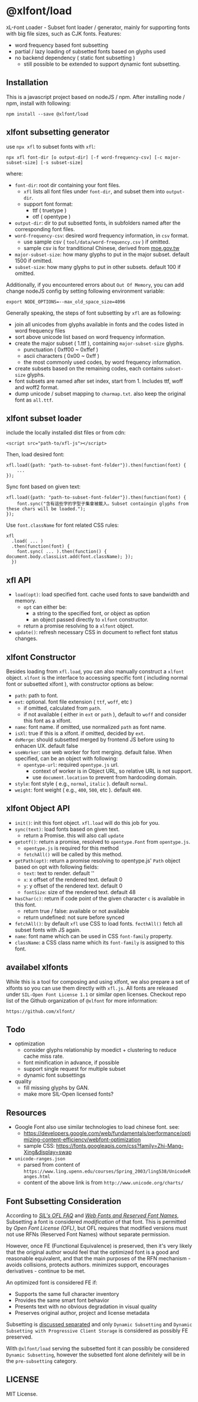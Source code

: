 # @xlfont/load

`X`L-`F`ont `L`oader - Subset font loader / generator, mainly for supporting fonts with big file sizes, such as CJK fonts. Features:

 - word frequency based font subsetting
 - partial / lazy loading of subsetted fonts based on glyphs used
 - no backend dependency ( static font subsetting )
   - still possible to be extended to support dynamic font subsetting.


## Installation

This is a javascript project based on nodeJS / npm. After installing node / npm, install with following:

    npm install --save @xlfont/load


## xlfont subsetting generator

use `npx xfl` to subset fonts with `xfl`:

    npx xfl font-dir [o output-dir] [-f word-frequency-csv] [-c major-subset-size] [-s subset-size]


where:

 - `font-dir`: root dir containing your font files.
   - `xfl` lists all font files under `font-dir`, and subset them into `output-dir`.
   - support font format:
     - ttf ( truetype )
     - otf ( opentype )
 - `output-dir`: dir to put subsetted fonts, in subfolders named after the corresponding font files.
 - `word-frequency-csv`: desired word frequency information, in `csv` format.
   - use sample csv ( `tool/data/word-frequency.csv` ) if omitted.
   - sample csv is for tranditional Chinese, derived from [moe.gov.tw](http://language.moe.gov.tw/001/Upload/files/SITE_CONTENT/M0001/86NEWS/download/86rest17.TXT)
 - `major-subset-size`: how many glyphs to put in the major subset. default 1500 if omitted.
 - `subset-size`: how many glyphs to put in other subsets. default 100 if omitted.

Additionally, if you encountered errors about `Out Of Memory`, you can add change nodeJS config by setting following environment variable:

    export NODE_OPTIONS=--max_old_space_size=4096


Generally speaking, the steps of font subsetting by `xfl` are as following:

 - join all unicodes from glyphs available in fonts and the codes listed in word frequency files
 - sort above unicode list based on word frequency information.
 - create the major subset ( 1.ttf ), containing `major-subset-size` glyphs.
   - punctuation ( 0xff00 ~ 0xffef )
   - ascii characters ( 0x00 ~ 0xff )
   - the most commonly used codes, by word frequency information.
 - create subsets based on the remaining codes, each contains `subset-size` glyphs.
 - font subsets are named after set index, start from 1. Includes ttf, woff and woff2 format.
 - dump unicode / subset mapping to `charmap.txt`. also keep the original font as `all.ttf`.


## xlfont subset loader

include the locally installed dist files or from cdn:

    <script src="path-to/xfl-js"></script>


Then, load desired font:

    xfl.load({path: "path-to-subset-font-folder"}).then(function(font) {
        ...
    });

Sync font based on given text:

    xfl.load({path: "path-to-subset-font-folder"}).then(function(font) {
        font.sync("含有這些字的字型子集會被載入。Subset containgin glyphs from these chars will be loaded.");
    });

Use `font.className` for font related CSS rules:

    xfl
      .load( ... )
      .then(function(font) { 
        font.sync( ... ).then(function() { document.body.classList.add(font.className); });
      })


## xfl API

 - `load(opt)`: load specified font. cache used fonts to save bandwidth and memory.
   - `opt` can either be:
     - a string to the specified font, or object as option
     - an object passed directly to `xlfont` constructor.
   - return a promise resolving to a `xlfont` object.
 - `update()`: refresh necessary CSS in document to reflect font status changes.


## xlfont Constructor

Besides loading from `xfl.load`, you can also manually construct a `xlfont` object. `xlfont` is the interface to accessing specific font ( including normal font or subsetted xlfont ), with constructor options as below:

 - `path`: path to font.
 - `ext`: optional. font file extension ( `ttf`, `woff`, etc )
   - if omitted, calculated from `path`.
   - if not available ( either in `ext` or `path` ), default to `woff` and consider this font as a xlfont.
 - `name`: font name. if omitted, use normalized `path` as font name.
 - `isXl`: true if this is a xlfont. if omitted, decided by `ext`. 
 - `doMerge`: should subsetted merged by frontend JS before using to enhacen UX. default false
 - `useWorker`: use web worker for font merging. default false. When specified, can be an object with following:
   - `opentype-url`: required `opentype.js` url.
      - context of worker is in Object URL, so relative URL is not support.
      - use `document.location` to prevent from hardcoding domain.
 - `style`: font style ( e.g., `normal`, `italic` ). default `normal`.
 - `weight`: font weight ( e.g., `400`, `500`, etc ). default `400`.


## xlfont Object API

 - `init()`: init this font object. `xfl.load` will do this job for you.
 - `sync(text)`: load fonts based on given text.
   - return a Promise. this will also call `update`
 - `getotf()`: return a promise, resolved to `opentype.Font` from `opentype.js`.
   - `opentype.js` is required for this method
   - `fetchAll()` will be called by this method.
 - `getPath(opt)`: return a promise resolving to opentype.js' `Path` object based on opt with following fields:
   - `text`: text to render. default ''
   - `x`: x offset of the rendered text. default 0
   - `y`: y offset of the rendered text. default 0
   - `fontSize`: size of the rendered text. default 48
 - `hasChar(c)`: return if code point of the given character `c` is available in this font.
   - return true / false: available or not available
   - return undefined: not sure before synced
 - `fetchAll()`: by default `xfl` use CSS to load fonts. `fecthAll()` fetch all subset fonts with JS again.
 - `name`: font name which can be used in CSS `font-family` property.
 - `className`: a CSS class name which its `font-family` is assigned to this font.


## availabel xlfonts

While this is a tool for composing and using xlfont, we also prepare a set of xlfonts so you can use them directly with `xfl.js`. All fonts are released under `SIL-Open Font License 1.1` or similar open licenses. Checkout repo list of the Github organization of `@xlfont` for more information:

    https://github.com/xlfont/


## Todo

 - optimization
   - consider glyphs relationship by moedict + clustering to reduce cache miss rate.
   - font minification in advance, if possible
   - support single request for multiple subset
   - dynamic font subsettings
 - quality
   - fill missing glyphs by GAN.
   - make more SIL-Open licensed fonts?

## Resources

 - Google Font also use similar technologies to load chinese font. see:
   - https://developers.google.com/web/fundamentals/performance/optimizing-content-efficiency/webfont-optimization
   - sample CSS: https://fonts.googleapis.com/css?family=Zhi-Mang-Xing&display=swap
 - `unicode-ranges.json`
   - parsed from content of `https://www.ling.upenn.edu/courses/Spring_2003/ling538/UnicodeRanges.html`
   - content of the above link is from `http://www.unicode.org/charts/`


## Font Subsetting Consideration

According to [*SIL's OFL FAQ*](https://scripts.sil.org/cms/scripts/page.php?item_id=OFL-FAQ_web#b4b7db21) and [*Web Fonts and Reserved Font Names*](https://scripts.sil.org/cms/scripts/page.php?site_id=nrsi&id=OFL_web_fonts_and_RFNs#33301a9c), Subsetting a font is considered *modification* of that font. This is permitted by *Open Font License (OFL)*, but OFL requires that modified versions must not use RFNs (Reserved Font Names) without separate permission.

However, once FE (Functional Equivalence) is preserved, then it's very likely that the original author would feel that the optimized font is a good and reasonable equivalent, and that the main purposes of the RFN mechanism - avoids collisions, protects authors. minimizes support, encourages derivatives - continue to be met.

An optimized font is considered FE if:

 - Supports the same full character inventory
 - Provides the same smart font behavior
 - Presents text with no obvious degradation in visual quality
 - Preserves original author, project and license metadata

Subsetting is [discussed separated](https://scripts.sil.org/cms/scripts/page.php?site_id=nrsi&id=OFL_web_fonts_and_RFNs#b4599c52) and only `Dynamic Subsetting` and `Dynamic Subsetting with Progressive Client Storage` is considered as possibly FE preserved.

With `@xlfont/load` serving the subsetted font it can possibly be considered `Dynamic Subsetting`, however the subsetted font alone definitely will be in the `pre-subsetting` category.


## LICENSE

MIT License.
